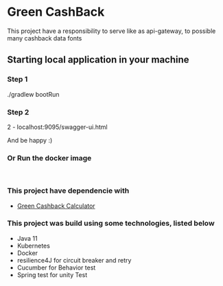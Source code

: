 #  Green CashBack

This project have a responsibility to serve like as api-gateway, to possible many cashback data fonts

## Starting local application in your machine

### Step 1   
./gradlew bootRun
<br />
### Step 2
2 - localhost:9095/swagger-ui.html

And be happy :)
<br />

### Or Run the docker image
<br />

### This project have dependencie with
* [Green Cashback Calculator](https://github.com/GabrielFelix10/Green-Cashback-Calculator)

### This project was build using some technologies, listed below

* Java 11
* Kubernetes 
* Docker
* resilience4J for circuit breaker and retry
* Cucumber for Behavior test
* Spring test for unity Test



